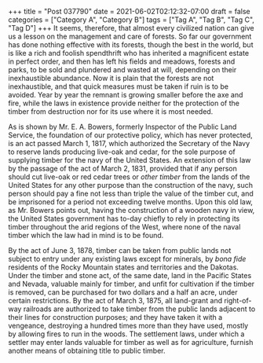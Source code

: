+++
title = "Post 037790"
date = 2021-06-02T02:12:32-07:00
draft = false
categories = ["Category A", "Category B"]
tags = ["Tag A", "Tag B", "Tag C", "Tag D"]
+++
It seems, therefore, that almost every civilized nation can give us a lesson on the management and care of forests. So far our government has done nothing effective with its forests, though the best in the world, but is like a rich and foolish spendthrift who has inherited a magnificent estate in perfect order, and then has left his fields and meadows, forests and parks, to be sold and plundered and wasted at will, depending on their inexhaustible abundance. Now it is plain that the forests are not inexhaustible, and that quick measures must be taken if ruin is to be avoided. Year by year the remnant is growing smaller before the axe and fire, while the laws in existence provide neither for the protection of the timber from destruction nor for its use where it is most needed.

As is shown by Mr. E. A. Bowers, formerly Inspector of the Public Land Service, the foundation of our protective policy, which has never protected, is an act passed March 1, 1817, which authorized the Secretary of the Navy to reserve lands producing live-oak and cedar, for the sole purpose of supplying timber for the navy of the United States. An extension of this law by the passage of the act of March 2, 1831, provided that if any person should cut live-oak or red cedar trees or _other timber_ from the lands of the United States for any other purpose than the construction of the navy, such person should pay a fine not less than triple the value of the timber cut, and be imprisoned for a period not exceeding twelve months. Upon this old law, as Mr. Bowers points out, having the construction of a wooden navy in view, the United States government has to-day chiefly to rely in protecting its timber throughout the arid regions of the West, where none of the naval timber which the law had in mind is to be found.

By the act of June 3, 1878, timber can be taken from public lands not subject to entry under any existing laws except for minerals, by _bona fide_ residents of the Rocky Mountain states and territories and the Dakotas. Under the timber and stone act, of the same date, land in the Pacific States and Nevada, valuable mainly for timber, and unfit for cultivation if the timber is removed, can be purchased for two dollars and a half an acre, under certain restrictions. By the act of March 3, 1875, all land-grant and right-of-way railroads are authorized to take timber from the public lands adjacent to their lines for construction purposes; and they have taken it with a vengeance, destroying a hundred times more than they have used, mostly by allowing fires to run in the woods. The settlement laws, under which a settler may enter lands valuable for timber as well as for agriculture, furnish another means of obtaining title to public timber.
